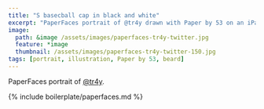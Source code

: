 ```yaml
---
title: "S basecball cap in black and white"
excerpt: "PaperFaces portrait of @tr4y drawn with Paper by 53 on an iPad."
image: 
  path: &image /assets/images/paperfaces-tr4y-twitter.jpg 
  feature: *image
  thumbnail: /assets/images/paperfaces-tr4y-twitter-150.jpg
tags: [portrait, illustration, Paper by 53, beard]
---
```


PaperFaces portrait of [@tr4y](http://twitter.com/tr4y).

{% include boilerplate/paperfaces.md %}
